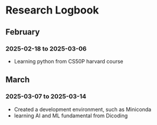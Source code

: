 # Research Logbook

## February

### 2025-02-18 to 2025-03-06

- Learning python from CS50P harvard course

## March

### 2025-03-07 to 2025-03-14

- Created a development environment, such as Miniconda
- learning AI and ML fundamental from Dicoding
